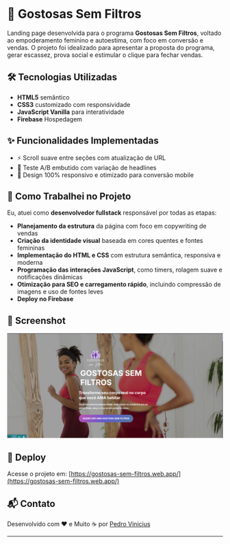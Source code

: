 # 💄 Gostosas Sem Filtros

Landing page desenvolvida para o programa **Gostosas Sem Filtros**, voltado ao empoderamento feminino e autoestima, com foco em conversão e vendas. O projeto foi idealizado para apresentar a proposta do programa, gerar escassez, prova social e estimular o clique para fechar vendas.

## 🛠️ Tecnologias Utilizadas

- **HTML5** semântico
- **CSS3** customizado com responsividade
- **JavaScript Vanilla** para interatividade
- **Firebase** Hospedagem

## ✨ Funcionalidades Implementadas

- ⚡ Scroll suave entre seções com atualização de URL
- 🧪 Teste A/B embutido com variação de headlines
- 🧩 Design 100% responsivo e otimizado para conversão mobile

## 🧠 Como Trabalhei no Projeto

Eu, atuei como **desenvolvedor fullstack** responsável por todas as etapas:

- **Planejamento da estrutura** da página com foco em copywriting de vendas
- **Criação da identidade visual** baseada em cores quentes e fontes femininas
- **Implementação do HTML e CSS** com estrutura semântica, responsiva e moderna
- **Programação das interações JavaScript**, como timers, rolagem suave e notificações dinâmicas
- **Otimização para SEO e carregamento rápido**, incluindo compressão de imagens e uso de fontes leves
- **Deploy no Firebase**

## 📸 Screenshot

![Screenshot da Landing Page](./Tela.png)

## 🚀 Deploy

Acesse o projeto em: [https://gostosas-sem-filtros.web.app/](https://gostosas-sem-filtros.web.app/)

## 📬 Contato

Desenvolvido com ❤️ e Muito ☕ por [Pedro Vinicius](https://github.com/PedroVinicins)

---


